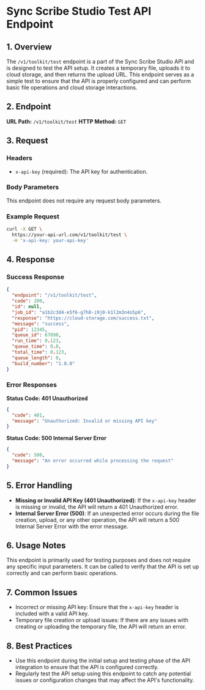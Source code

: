 # Sync Scribe Studio Test API Endpoint

## 1. Overview

The `/v1/toolkit/test` endpoint is a part of the Sync Scribe Studio API and is designed to test the API setup. It creates a temporary file, uploads it to cloud storage, and then returns the upload URL. This endpoint serves as a simple test to ensure that the API is properly configured and can perform basic file operations and cloud storage interactions.

## 2. Endpoint

**URL Path:** `/v1/toolkit/test`
**HTTP Method:** `GET`

## 3. Request

### Headers

- `x-api-key` (required): The API key for authentication.

### Body Parameters

This endpoint does not require any request body parameters.

### Example Request

```bash
curl -X GET \
  https://your-api-url.com/v1/toolkit/test \
  -H 'x-api-key: your-api-key'
```

## 4. Response

### Success Response

```json
{
  "endpoint": "/v1/toolkit/test",
  "code": 200,
  "id": null,
  "job_id": "a1b2c3d4-e5f6-g7h8-i9j0-k1l2m3n4o5p6",
  "response": "https://cloud-storage.com/success.txt",
  "message": "success",
  "pid": 12345,
  "queue_id": 67890,
  "run_time": 0.123,
  "queue_time": 0.0,
  "total_time": 0.123,
  "queue_length": 0,
  "build_number": "1.0.0"
}
```

### Error Responses

**Status Code: 401 Unauthorized**

```json
{
  "code": 401,
  "message": "Unauthorized: Invalid or missing API key"
}
```

**Status Code: 500 Internal Server Error**

```json
{
  "code": 500,
  "message": "An error occurred while processing the request"
}
```

## 5. Error Handling

- **Missing or Invalid API Key (401 Unauthorized)**: If the `x-api-key` header is missing or invalid, the API will return a 401 Unauthorized error.
- **Internal Server Error (500)**: If an unexpected error occurs during the file creation, upload, or any other operation, the API will return a 500 Internal Server Error with the error message.

## 6. Usage Notes

This endpoint is primarily used for testing purposes and does not require any specific input parameters. It can be called to verify that the API is set up correctly and can perform basic operations.

## 7. Common Issues

- Incorrect or missing API key: Ensure that the `x-api-key` header is included with a valid API key.
- Temporary file creation or upload issues: If there are any issues with creating or uploading the temporary file, the API will return an error.

## 8. Best Practices

- Use this endpoint during the initial setup and testing phase of the API integration to ensure that the API is configured correctly.
- Regularly test the API setup using this endpoint to catch any potential issues or configuration changes that may affect the API's functionality.